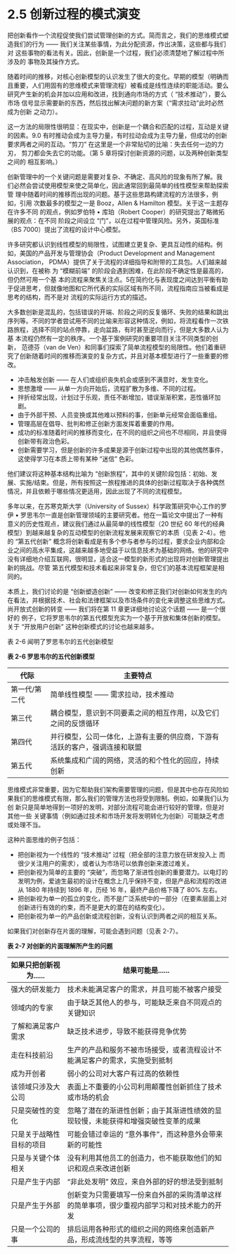 # 2.5 创新过程的模式演变

&#x20;       把创新看作一个流程促使我们尝试管理创新的方式。简而言之，我们的思维模式塑造我们的行为 —— 我们关注某些事情，为此分配资源，作出决策，这些都与我们对 这些事物的看法有关。因此，创新是一个过程，我们必须清楚地了解过程中所涉及的 事物及其操作方式。&#x20;

&#x20;       随着时间的推移，对核心创新模型的认识发生了很大的变化。早期的模型（明确而且重要，人们用固有的思维模式来管理流程）被看成是线性连续的职能活动。要么 研究产生新的机会并加以应用和改进，找到通向市场的方式（ “技术推动”），要么市场 信号显示需要新的东西，然后找出解决问题的新方案（“需求拉动”此时必然成为创新 之动力）。&#x20;

&#x20;       这一方法的局限性很明显：在现实中，创新是一个耦合和匹配的过程，互动是关键的因素。9.0 有时推动会成为主导力量，有时拉动会成为主导力量，但成功的创新 要求两者之间的互动。“剪刀” 在这里是一个非常贴切的比喻：失去任何一边的力刃， 剪刀都会失去它的功能。（第 5 章将探讨创新资源的问题，以及两种创新类型之间的 相互影响。）&#x20;

&#x20;       创新管理中的一个关键问题是需要对复杂、不确定、高风险的现象有所了解。我 们必然会尝试使用模型来使之简单化，因此通常回到最简单的线性模型来帮助探索管 理中随着时间的推移而出现的问题。基于这些思路构建流程的方法很多，例如，引用 次数最多的模型之一是 Booz，Allen & Hamilton 模型。关于这一主题存在许多不同 的观点，例如罗伯特 • 库珀（Robert Cooper）的研究提出了略微拓展的观点：在不同 阶段之间设立 “门”，以在过程中管理风险。另外，英国标准（BS 7000）提出了流程的设计中心模型。

&#x20;       许多研究都认识到线性模型的局限性，试图建立更复杂、更具互动性的结构。例如，美国的产品开发与管理协会（Product Development and Management Association， PDMA）提供了关于流程的详细指导和附带的工具包。人们越来越认识到，在被称 为 “模糊前端” 的阶段会遇到困难，在此阶段不确定性是最高的，但仍然可用一个基 本的流程来聚焦关注点。5在简约化与表现度之间达到平衡有助于促进思考，但就像地图和它所代表的实际区域有所不同，流程指南应当被看成是思考的结构，而不是对 流程的实际运行方式的描述。&#x20;

&#x20;       大多数创新是混乱的，包括错误的开端、阶段之间的反复循环、失败的结果和跳出序列等。不同的学者尝试用不同的比喻来形容这种情况，例如，将流程看作一次铁路旅程，选择不同的站点停靠，走向盆路，有时甚至逆向而行，但是大多数人认为基 本流程仍然有一定的秩序。一个基于案例研究的重要项目关注不同类型的创新， 范德芬（van de Ven）和同事们探索了简单流程模型的局限性。他们着重研究了创新随着时间的推移而演变的复杂方式，并且对基本模型进行了一些重要的修改。

* 冲击触发创新 —— 在人们或组织丧失机会或感到不满意时，发生变化。
* 思想激增 —— 从单一方向开始后，流程扩散为多维、不同的过程。
* 拌折经常出现，计划过于乐观，责任不断增加，错误渐渐积累，恶性循环加剧。
* 由于外部干预、人员变换或其他难以预料的事，创新单元经常会面临重组。
* 管理高层在倡导、批判和修正创新方面发挥着重要的作用。
* 成功的标准随着时间的推移而变化，在不同的组织之间也不尽相同，并且使得 创新带有政治色彩。
* 创新需要学习，但是创新的许多成果是源于创新过程中出现的其他偶然事件， 这使得学习在本质上带有某种 “迷信” 色彩。&#x20;

&#x20;       他们建议将这种基本结构比喻为 “创新旅程”，其中的关键阶段包括：初始、发 展、实施/结束。但是，所有按照这一旅程推进的具体的创新过程取决于各种偶然情况，并且依赖于哪些情况更适用，因此出现了不同的流程模型。&#x20;

&#x20;       多年以来，在苏寒克斯大学（University of Sussex）科学政策研究中心工作的罗伊 • 罗思韦尔一直是创新管理领域的主要研究者。他在一篇论文中提出了一种有意义的历史性观点，建议我们通过从最简单的线性模型（20 世纪 60 年代的经典模型）到越来越复杂的互动模型的创新流程发展来观察它的本质（见表 2-4）。他的 “第五代创新” 概念将创新看成是有多个参与者参与的过程，要求企业内部和企业之间的高水平集成，这越来越多地受益于以信息技术为基础的网络。他的研究中没有详细地介绍互联网，很明显，适合这一模型的新形式的出现将对创新管理提出新的挑战。尽管 第五代模型和技术看起来非常复杂，但它们的基本流程框架是相同的。

&#x20;       本质上，我们讨论的是 “创新塑造创新” —— 改变和修正我们对创新如何发生的内在看法，并根据技术、社会和法律框架以及市场条件的变化来调整这些思维方式。 尚开放式创新的转变 —— 我们将在第 11 章更详细地讨论这个话题 —— 是一个很好的 例子，它将罗思韦尔的第五代模型充实为一个基于开放和集体创新的模型。关于 “开放用户创新” 这种创新模式的讨论也越来越多。

&#x20;       表 2-6 闻明了罗思韦尔的五代创新模型&#x20;

**表 2-6 罗思韦尔的五代创新模型**

| 代际      | 主要特点                                  |
| ------- | ------------------------------------- |
| 第一代/第二代 | 简单线性模型 —— 需求拉动，技术推动                   |
| 第三代     | 耦合模型，意识到不同要素之间的相互作用，以及它们之间的反馈循环       |
| 第四代     | 并行模型，公司一体化，上游有主要的供应商，下游有活跃的客户，强调连接和联盟 |
| 第五代     | 系统集成和广阔的网络，灵活的和个性化的回应，持续创新            |

&#x20;       思维模式非常重要，因为它帮助我们架构需要管理的问题，但是其中也存在风险如果我们的思维模式有限，那么我们的管理方法也将受到限制。例如，如果我们认为创 新只是简单地得到一项好的发明，对部分流程可能会进行较好的管理，但是对其他一些 关键事情（例如通过技术和市场开发将发明转化为创新）可能缺乏考虑或处理不当。&#x20;

&#x20;       这种片面思维的例子包括：

* 把创新视为一个线性的 “技术推动” 过程（把全部的注意力放在研发投入上 而很少关注用户的需求），或者认为市场可以依靠创新来渡过难关。
* 把创新视为简单的主要的 “突破”，而忽略了渐进性创新的重要潜力。以电灯的发明为例，爱迪生最初的设计在概念上几乎保持不变，但是产品和流程的改进从 1880 年持续到 1896 年，历经 16 年，最终产品价格下降了 80% 左右。
* 把创新视为单一的孤立的变化，而不是广泛系统中的一部分（在要素层面上对创新进行有效的约束，而不是更大的潜在的结构变化）。
* 把创新视为单一的产品创新或流程创新，没有认识到两者之间的相互关系。

&#x20;       如果我们对创新存在片面的理解，可能会遇到问题（见表 2-7）。&#x20;

**表 2-7 对创新的片面理解所产生的问题**

| 如果只把创新视为...... | 结果可能是......                                   |
| -------------- | --------------------------------------------- |
| 强大的研发能力        | 技术未能满足客户的需求，并且可能不被客户接受                        |
| 领域内的专家         | 由于缺乏其他人的参与，可能缺乏来自不同观点的关键知识                    |
| 了解和满足客户需求      | 缺乏技术进步，导致不能获得竞争优势                             |
| 走在科技前沿         | 生产的产品和服务不被市场接受，或者流程设计不能满足客户的需求，实施受到抵制         |
| 成为开创者          | 弱小的公司对大客户有过高的依赖性                              |
| 该领域只涉及大公司      | 表面上不重要的小公司利用颠覆性创新抓住了技术或市场的机会                  |
| 只是突破性的变化       | 忽略了潜在的渐进性创新；由于其渐进性绩效的显现较慢，未能获得和增强突破性变革的成果     |
| 只是关于战略性目标的项目   | 可能会错过幸运的 “意外事件”，而这种意外会带来新的可能性                 |
| 只是与关键个体相关      | 没有利用其他员工的创造力，也不能获取他们的知识和观点来改进创新               |
| 只是产生于内部        |  “非此处发明” 效应，来自外部的好的想法受到抵制                     |
| 只是产生于外部        | 创新变为只需要填写一份来自外部的采购清单这样的简单事项，很少重视内部学习和对技术能力的开发 |
| 只是一个公司的事       | 排后运用各种形式的组织之间的网络来创造新产品，形成流线型的共享流程，等等          |

&#x20;                   &#x20;
